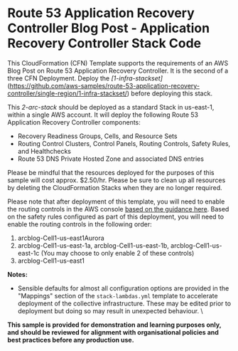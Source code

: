 # Route 53 Application Recovery Controller Blog Post - Application Recovery Controller Stack Code

This CloudFormation (CFN) Template supports the requirements of an AWS Blog Post on Route 53 Application Recovery Controller. It is the second of a three CFN Deployment. Deploy the *[1-infra-stackset]*(https://github.com/aws-samples/route-53-application-recovery-controller/single-region/1-infra-stackset/) before deploying this stack. 

This *2-arc-stack* should be deployed as a standard Stack in us-east-1, within a single AWS account.  It will deploy the following Route 53 Application Recovery Controller components:  
* Recovery Readiness Groups, Cells, and Resource Sets  
* Routing Control Clusters, Control Panels, Routing Controls, Safety Rules, and Healthchecks  
* Route 53 DNS Private Hosted Zone and associated DNS entries  

Please be mindful that the resources deployed for the purposes of this sample will cost approx. $2.50/hr.  Please be sure to clean up all resources by deleting the CloudFormation Stacks when they are no longer required.

Please note that after deployment of this template, you will need to enable the routing controls in the AWS console [based on the guidance here](https://docs.aws.amazon.com/r53recovery/latest/dg/routing-control.update.html).  Based on the safety rules configured as part of this deployment, you will need to enable the routing controls in the following order:
1. arcblog-Cell1-us-east1Aurora
1. arcblog-Cell1-us-east-1a, arcblog-Cell1-us-east-1b, arcblog-Cell1-us-east-1c (You may choose to only enable 2 of these controls)
2. arcblog-Cell1-us-east1

**Notes:**

* Sensible defaults for almost all configuration options are provided in the "Mappings" section of the `stack-lambdas.yml` template to accelerate deployment of the collective infrastructure. These may be edited prior to deployment but doing so may result in unexpected behaviour. \ 

**This sample is provided for demonstration and learning purposes only, and should be reviewed for alignment with organisational policies and best practices before any production use.**